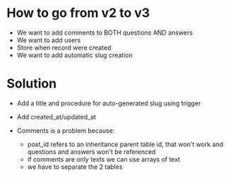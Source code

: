 # How to go from v2 to v3

* We want to add comments to BOTH questions AND answers
* We want to add users
* Store when record were created
* We want to add automatic slug creation

# Solution

* Add a title and procedure for auto-generated slug using trigger
* Add created_at/updated_at

* Comments is a problem because:
  * post_id refers to an inheritance parent table id, that won't work and questions and answers won't be referenced
  * if comments are only texts we can use arrays of text
  * we have to separate the 2 tables
